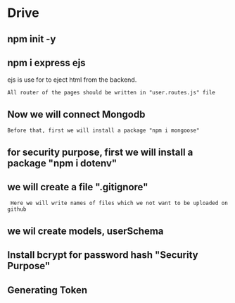 # Drive
## npm init -y
## npm i express ejs
ejs is use for to eject html from the backend.

```All router of the pages should be written in "user.routes.js" file ```
<br>

## Now we will connect Mongodb 
``` Before that, first we will install a package "npm i mongoose" ```
## for security purpose, first we will install a package "npm i dotenv"

## we will create a file ".gitignore" 
``` Here we will write names of files which we not want to be uploaded on github```

## we wil create models, userSchema
## Install bcrypt for password hash "Security Purpose"
## Generating Token